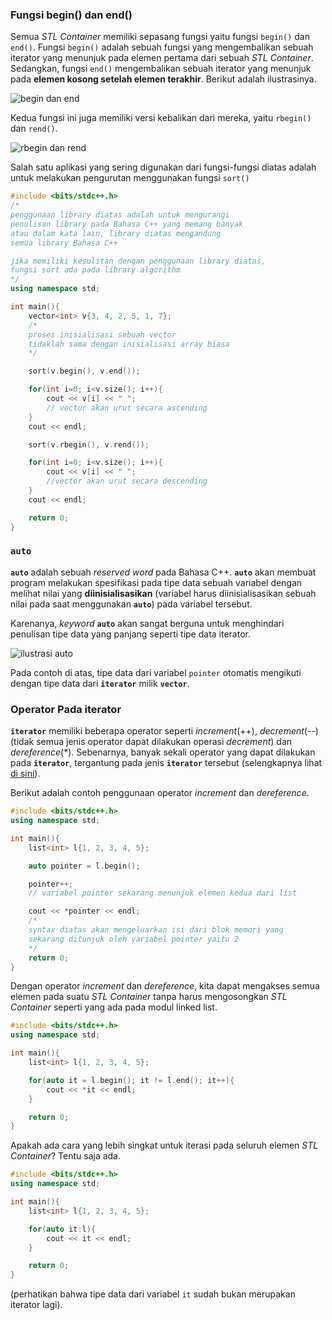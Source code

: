 ### Fungsi begin() dan end()

Semua _STL Container_ memiliki sepasang fungsi yaitu fungsi `begin()` dan `end()`. Fungsi `begin()` adalah sebuah fungsi yang mengembalikan sebuah iterator yang menunjuk pada elemen pertama dari sebuah _STL Container_. Sedangkan, fungsi `end()` mengembalikan sebuah iterator yang menunjuk pada **elemen kosong setelah elemen terakhir**. Berikut adalah ilustrasinya.

![begin dan end](https://i.stack.imgur.com/oa3EQ.png)

Kedua fungsi ini juga memiliki versi kebalikan dari mereka, yaitu `rbegin()` dan `rend()`.

![rbegin dan rend](https://img-blog.csdnimg.cn/4a6aa9c4edec4673acd1fc21315a9940.png)

Salah satu aplikasi yang sering digunakan dari fungsi-fungsi diatas adalah untuk melakukan pengurutan menggunakan fungsi `sort()`

```c++
#include <bits/stdc++.h>
/*
penggunaan library diatas adalah untuk mengurangi
penulisan library pada Bahasa C++ yang memang banyak
atau dalam kata lain, library diatas mengandung
semua library Bahasa C++

jika memiliki kesulitan dengan penggunaan library diatas,
fungsi sort ada pada library algorithm
*/
using namespace std;

int main(){
    vector<int> v{3, 4, 2, 5, 1, 7};
    /*
    proses inisialisasi sebuah vector
    tidaklah sama dengan inisialisasi array biasa
    */

    sort(v.begin(), v.end());

    for(int i=0; i<v.size(); i++){
        cout << v[i] << " ";
        // vector akan urut secara ascending
    }
    cout << endl;

    sort(v.rbegin(), v.rend());

    for(int i=0; i<v.size(); i++){
        cout << v[i] << " ";
        //vector akan urut secara descending
    }
    cout << endl;

    return 0;
}
```

### **`auto`**

**`auto`** adalah sebuah _reserved word_ pada Bahasa C++. **`auto`** akan membuat program melakukan spesifikasi pada tipe data sebuah variabel dengan melihat nilai yang **diinisialisasikan** (variabel harus diinisialisasikan sebuah nilai pada saat menggunakan **`auto`**) pada variabel tersebut.

Karenanya, _keyword_ **`auto`** akan sangat berguna untuk menghindari penulisan tipe data yang panjang seperti tipe data iterator.

![ilustrasi auto](https://user-images.githubusercontent.com/86661387/218311512-dbcd4d77-dd79-4ca2-95ab-23ea7b66aab0.png)

Pada contoh di atas, tipe data dari variabel `pointer` otomatis mengikuti dengan tipe data dari **`iterator`** milik **`vector`**.

### Operator Pada iterator

**`iterator`** memiliki beberapa operator seperti _increment_(++), _decrement_(--)(tidak semua jenis operator dapat dilakukan operasi _decrement_) dan _dereference_(\*). Sebenarnya, banyak sekali operator yang dapat dilakukan pada **`iterator`**, tergantung pada jenis **`iterator`** tersebut (selengkapnya lihat [di sini](https://cplusplus.com/reference/iterator/)).

Berikut adalah contoh penggunaan operator _increment_ dan _dereference_.

```c++
#include <bits/stdc++.h>
using namespace std;

int main(){
    list<int> l{1, 2, 3, 4, 5};

    auto pointer = l.begin();

    pointer++;
    // variabel pointer sekarang menunjuk elemen kedua dari list

    cout << *pointer << endl;
    /*
    syntax diatas akan mengeluarkan isi dari blok memori yang
    sekarang ditunjuk oleh variabel pointer yaitu 2
    */
    return 0;
}
```

Dengan operator _increment_ dan _dereference_, kita dapat mengakses semua elemen pada suatu _STL Container_ tanpa harus mengosongkan _STL Container_ seperti yang ada pada modul linked list.

```c++
#include <bits/stdc++.h>
using namespace std;

int main(){
    list<int> l{1, 2, 3, 4, 5};

    for(auto it = l.begin(); it != l.end(); it++){
        cout << *it << endl;
    }

    return 0;
}
```

Apakah ada cara yang lebih singkat untuk iterasi pada seluruh elemen _STL Container_? Tentu saja ada.

```c++
#include <bits/stdc++.h>
using namespace std;

int main(){
    list<int> l{1, 2, 3, 4, 5};

    for(auto it:l){
        cout << it << endl;
    }

    return 0;
}
```

(perhatikan bahwa tipe data dari variabel `it` sudah bukan merupakan iterator lagi).
